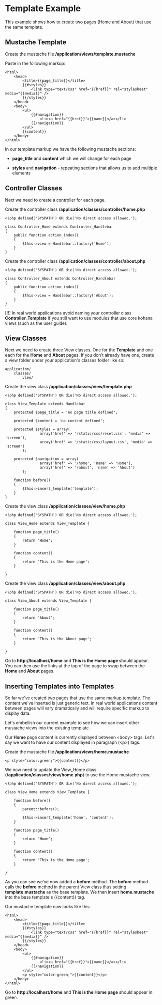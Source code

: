 # Template Example

This example shows how to create two pages (Home and About) that use the same template.

## Mustache Template

Create the mustache file **/application/views/template.mustache**

Paste in the following markup:

~~~
<html>
    <head>
        <title>{{page_title}}</title>
        {{#styles}}
            <link type="text/css" href="{{href}}" rel="stylesheet" media="{{media}}" />
        {{/styles}}        
    </head>
    <body>
        <ul>
            {{#navigation}}
                <li><a href="{{href}}">{{name}}</a></li>
            {{/navigation}}
        </ul>
        {{content}}
    </body>
</html>
~~~

In our template markup we have the following mustache sections:

-   **page_title** and **content** which we will change for each page

-   **styles** and **navigation** - repeating sections that allows us to add multiple elements


## Controller Classes

Next we need to create a controller for each page.

Create the controller class **/application/classes/controller/home.php**

~~~
<?php defined('SYSPATH') OR die('No direct access allowed.');
 
class Controller_Home extends Controller_Handlebar
{
    public function action_index()
    {
        $this->view = Handlebar::factory('Home');
    }
}
~~~

Create the controller class **/application/classes/controller/about.php**

~~~
<?php defined('SYSPATH') OR die('No direct access allowed.');
 
class Controller_About extends Controller_Handlebar
{
    public function action_index()
    {
        $this->view = Handlebar::factory('About');
    }
}
~~~

[!!] In real world applications avoid naming your controller class **Controller_Template** if you still want to use modules that use core kohana views (such as the user guide).

## View Classes

Next we need to create three View classes. One for the **Template** and one each for the **Home** and **About** pages.  If you don't already have one, create a view folder under your application's classes folder like so:

~~~
application/
    classes/
        view/
~~~

Create the view class **/application/classes/view/template.php**

~~~
<?php defined('SYSPATH') OR die('No direct access allowed.');

class View_Template extends Handlebar
{
	protected $page_title = 'no page title defined';
    
    protected $content = 'no content defined';

	protected $styles = array(
				array('href' => '/static/css/reset.css', 'media' => 'screen'),
				array('href' => '/static/css/layout.css', 'media' => 'screen')
		);

    protected $navigation = array(
				array('href' => '/home', 'name' => 'Home'),
				array('href' => '/about', 'name' => 'About')
		);

	function before()
	{
		$this->insert_template('template');
	}
}
~~~

Create the view class **/application/classes/view/home.php**

~~~
<?php defined('SYSPATH') OR die('No direct access allowed.');

class View_Home extends View_Template {

	function page_title()
	{
		return 'Home';
	}

	function content()
	{
		return 'This is the Home page';
	}

}
~~~

Create the view class **/application/classes/view/about.php**

~~~
<?php defined('SYSPATH') OR die('No direct access allowed.');

class View_About extends View_Template {

	function page_title()
	{
		return 'About';
	}

	function content()
	{
		return 'This is the About page';
	}

}
~~~

Go to **http://localhost/home** and **This is the Home page** should appear.  You can then use the links at the top of the page to swap between the **Home** and **About** pages.


## Inserting Templates into Templates

So far we've created two pages that use the same markup template.  The content we've inserted is just generic text.  In real world applications content between pages will vary dramatically and will require specific markup to display data.

Let's embellish our current example to see how we can insert other mustache views into the existing template.

Our **Home** page content is currently displayed between &lt;body&gt; tags.  Let's say we want to have our content displayed in paragraph (&lt;p&gt;) tags.

Create the mustache file **/application/views/home.mustache**

~~~
<p style="color:green;">{{content}}</p>
~~~

We now need to update the View_Home class (**/application/classes/view/home.php**) to use the Home mustache view.

~~~
<?php defined('SYSPATH') OR die('No direct access allowed.');

class View_Home extends View_Template {

	function before()
	{
		parent::before();

		$this->insert_template('home', 'content');
	}    

	function page_title()
	{
		return 'Home';
	}

	function content()
	{
		return 'This is the Home page';
	}

}
~~~

As you can see we've now added a **before** method.  The **before** method calls the **before** method in the parent View class thus setting **template.mustache** as the base template.  We then insert **home.mustache** into the base template's &#123;&#123;content&#125;&#125; tag.

Our mustache template now looks like this:

~~~
<html>
    <head>
        <title>{{page_title}}</title>
        {{#styles}}
            <link type="text/css" href="{{href}}" rel="stylesheet" media="{{media}}" />
        {{/styles}}        
    </head>
    <body>
        <ul>
            {{#navigation}}
                <li><a href="{{href}}">{{name}}</a></li>
            {{/navigation}}
        </ul>
        <p style="color:green;">{{content}}</p>
    </body>
</html>
~~~

Go to **http://localhost/home** and **This is the Home page** should appear in green.